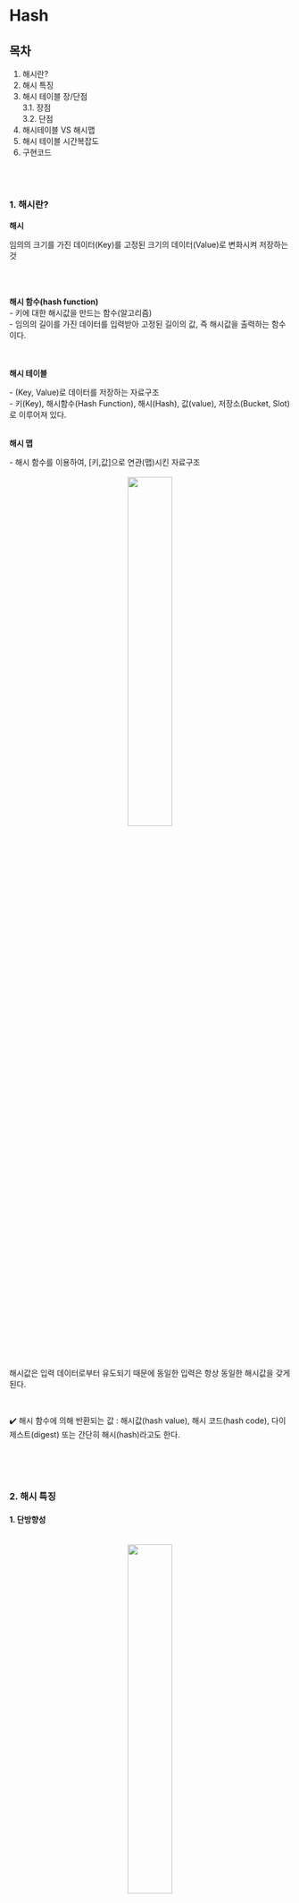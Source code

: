 # Hash
## 목차
1. 해시란?
2. 해시 특징
3. 해시 테이블 장/단점<br>
   3.1. 장점<br>
   3.2. 단점
4. 해시테이블 VS 해시맵
5. 해시 테이블 시간복잡도
6. 구현코드

<br>
<br>

### 1. 해시란?
<p><b>해시</b></p>
<p>임의의 크기를 가진 데이터(Key)를 고정된 크기의 데이터(Value)로 변화시켜 저장하는 것</p><br>
<br>

<p><b>해시 함수(hash function)</b><br>
- 키에 대한 해시값을 만드는 함수(알고리즘)<br>
- 임의의 길이를 가진 데이터를 입력받아 고정된 길이의 값, 즉 해시값을 출력하는 함수이다.<br><br>
<br>
  
<p><b>해시 테이블</b></p>
- (Key, Value)로 데이터를 저장하는 자료구조<br>
- 키(Key), 해시함수(Hash Function), 해시(Hash), 값(value), 저장소(Bucket, Slot)로 이루어져 있다.<br>
<br>

<p><b>해시 맵</b></p>
- 해시 함수를 이용하여, [키,값]으로 연관(맵)시킨 자료구조<br>

<br>
<div align='center'> 
<img src="img/Hash_1.png" width=40%>
</div>
<br>
<p>해시값은 입력 데이터로부터 유도되기 때문에 동일한 입력은 항상 동일한 해시값을 갖게 된다.</p><br>

✔️ 해시 함수에 의해 반환되는 값 :  해시값(hash value), 해시 코드(hash code), 다이제스트(digest) 또는 간단히 해시(hash)라고도 한다.


<br><br><br>

### 2. 해시 특징
#### 1. 단방향성
<br>
<div align='center'> 
<img src="img/Hash_2.png" width=40%>
</div>
<br>

해시 함수는 단방향성을 가져, `입력 데이터에서 해시값으로의 변환은 쉽지만, 해시값에서 원래 데이터로의 역변환은 거의 불가능`
<br> :<b>이는 해시 함수가 데이터의 무결성을 보장하고, 보안 용도로 활용되는 데에 중요한 특징</b>
<br><br><br>
 
#### 2. 해시충돌
충돌 : 키에 대한 해시값이 같은 경우
<br><br>
해시충돌 : 해시 함수는 서로 다른 입력에 대해 동일한 해시값을 출력할 수 있다는 특징.
<br> 
<br>
<div align='center'> 
<img src="img/Hash_3.png" width=40%>
</div>
<br> 

좋은 해시함수는 `충돌을 최소화`해야 하며, 보안 측면에서 안전한 해시 함수는 `매우 낮은 충돌 확률을 보장해야 한다.`
<br><br><br>

#### 3. 고정된 결과값의 길이
해시 함수는 항상 일정한 길이의 결괏값을 출력한다.<br><br>

💡 입력 데이터의 크기가 다르더라도 항상 동일한 길이의 해시값을 반환 -> 블록체인과 같은 분산 시스템에서 `데이터의 일관성과 효율적인 처리를 보장하는 데에 유용`
<br><br>


<br>

### 3. 해시 테이블 장, 단점
#### 3.1 장점
- 해시 충돌이 없는 상태에서 배열, 리스트 같은 선형적인 구조는 물론 트리와 같은 선형적인 구조보다 빠른 탐색
- 해시를 사용하기에 해시 값을 알아도 key를 예측하기 어려움
<br>

#### 3.2 단점
- 충돌
- 공간 복잡도가 커진다.
- 순서가 있는 배열에는 어울리지 않는다.
- 해시 함수 의존도가 높아진다. (해시 함수의 성능에 따라 해시 테이블 전체 성능이 크게 영향을 받는다.)
<br><br><br>

### 4. 해시테이블 VS 해시맵
` 동기화 지원 여부, NULL 값 허용 여부 `
 - 병렬 처리를 하면서 자원의 동기화를 고려해야 하는 상황이라면 해시테이블(HashTable)을 사용
 - 병렬 처리를 하지 않거나 자원의 동기화를 고려하지 않는 상황이라면 해시맵(HashMap)을 사용

<br><br><br>

### 5. 해시 테이블 시간복잡도
<br>
<div align='center'> 
<img src="img/Hash_5.png" width=40%>
</div>
<br> 

- 키값이 배열의 인덱스로 변환되기 때문에 탐색,저장,삭제가 빠르다. 평균 시간 복잡도가 O(1)이다.
- 평균 시작 복잡도인 이유는 collision 때문이다.

<br><br><br>

### 6. 구현
(해시 테이블 구현 코드)

<h3>자바</h3>

```
public static class Item {
    public String key;
    public Object value;

    public Item(String key, Object value) {
        this.key = key;
        this.value = value;
    }
}

public static class HashTable {
    private static int HASH_TABLE_CAPACITY = 1000;
    private Item[] data = new Item[HASH_TABLE_CAPACITY];
    private int size = 0;

    private int getHash(String key) {
        int hash = 0;
        for (int i = 0; i < key.length(); i++) {
            char val = key.charAt(i);
            hash = (hash + val*(i + 1)) % HASH_TABLE_CAPACITY;
        }
        return hash;
    }

    public Object get(String key) {
        if (key != null) {
            int hash = getHash(key);
            while (data[hash] != null && !data[hash].key.equals(key)) {
                hash = (hash + 1) % HASH_TABLE_CAPACITY;
            }
            return data[hash] != null ? data[hash].value : null;
        }
        return null;
    }

    public void put(String key, Object value) {
        if (key != null) {
            int hash = getHash(key);
            while (data[hash] != null && !data[hash].key.equals(key)) {
                hash = (hash + 1) % HASH_TABLE_CAPACITY;
            }
            data[hash] = new Item(key, value);
            size++;
        }
    }

    public Object remove(String key) {
        Object removed = null;
        if (key != null) {
            int hash = getHash(key);
            while (data[hash] != null && !data[hash].key.equals(key)) {
                hash = (hash + 1) % HASH_TABLE_CAPACITY;
            }
            if (data[hash] != null) {
                removed = data[hash];
                data[hash] = null;
                size--;
            }
        }
        return removed;
    }

    public int size() {
        return size;
    }

    public String toString() {
        String out = "<HashTable>\n";
        for (int i = 0; i < data.length; i++) {
            Item item = data[i];
            if (item != null) {
                out += "  Key(hash, index): " + data[i].key
                        + "(" + getHash(data[i].key) + ", " + i + ")"
                        + ", Value: " + data[i].value + "\n";
            }
        }
        return out;
    }
}
```
[ 코드 출처 ](https://codechacha.com/ko/java-simple-hashtable-implementation/)<br>

<br>
<h3>파이썬</h3>

```
class LinkedTuple:
    def __init__(self):
        self.items = list()

    def add(self, key, value):
        self.items.append((key, value))

    def get(self, key):
        for k, v in self.items:
            if key == k:
                return v

class LinkedDict:
    def __init__(self, length):
        self.items = []
        for i in range(length):
            self.items.append(LinkedTuple())

    def put(self, key, value):
        index = hash(key) % len(self.items)
        self.items[index].add(key, value)


    def get(self, key):
        index = hash(key) % len(self.items)
        return self.items[index].get(key)

menu = LinkedDict(4)
menu.put("apple", 1000)
menu.put("potato", 500)
menu.put("melon", 9000)
menu.put("iceCream", 1500)
print(menu.get("apple"))	# 1000
print(menu.get("potato"))	# 500

```

### 기술 면접 질문
<b>Q.해시 테이블(Hash Table)과 시간 복잡도에 대해 설명해주세요. </b><br>
A. 해시 테이블은 (Key, Value)로 데이터를 저장하는 자료구조 중 하나로 빠르게 데이터를 검색할 수 있는 자료구조입니다.
빠른 검색 속도를 제공하는 이유는 내부적으로 배열(버킷)을 사용하여 데이터를 저장하기 때문입니다.
각 Key값은 해시함수에 의해 고유한 index를 가지게 되어 바로 접근할 수 있으므로 평균 O(1)의 시간 복잡도로 데이터를 조회합니다. 하지만 index값이 충돌이 발생한 경우 Chanining에 연결된 리스트들까지 검색해야 하므로 O(N)까지 증가할 수 있습니다.
<br><br>
<b>Q. 💡 Hash Map과 Hash Table의 차이점에 대해 설명해주세요. </b><br>
A.동기화 지원 여부와 null 값 허용 여부의 차이가 있습니다.<br>
해시 테이블(Hash Table) : 
병렬 처리를 할 때 (동기화를 고려해야 하는 상황) Thread-safe 하다.
Null 값을 허용하지 않는다.
<br>
해시 맵(Hash Map) : 
병렬 처리를 하지 않을 때 (동기화를 고려하지 않는 상황) Thread-safe하지 않는다.
Null 값을 허용한다.
<br><br>

### 참고자료
[ 해시 함수 개념, 블록체인 ](https://www.codestates.com/blog/content/%EB%B8%94%EB%A1%9D%EC%B2%B4%EC%9D%B8-%ED%95%B4%EC%8B%9C%ED%95%A8%EC%88%98) <br>
[ 해시 충돌(디테일 예시) ](https://runa-nam.tistory.com/84)<br>
[ 해시테이블 자바 구현 코드 ](https://codechacha.com/ko/java-simple-hashtable-implementation/)<br>
[ 해시테이블 VS 해시맵 ](https://mangkyu.tistory.com/102)<br>
[ Hash, Hashing, Hash Table(해시, 해싱 해시테이블) 자료구조의 이해 ](https://velog.io/@cyranocoding/Hash-Hashing-Hash-Table%ED%95%B4%EC%8B%9C-%ED%95%B4%EC%8B%B1-%ED%95%B4%EC%8B%9C%ED%85%8C%EC%9D%B4%EB%B8%94-%EC%9E%90%EB%A3%8C%EA%B5%AC%EC%A1%B0%EC%9D%98-%EC%9D%B4%ED%95%B4-6ijyonph6o)
<br>
